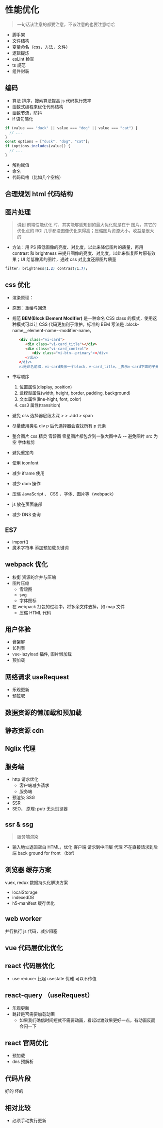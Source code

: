 # 性能优化

> 一句话该注意的都要注意，不该注意的也要注意哈哈

- 脚手架
- 文件结构
- 变量命名（css，方法，文件）
- 逻辑提炼
- esLint 检查
- ts 规范
- 组件封装

## 编码

- 算法 排序，搜索算法提高 js 代码执行效率
- 函数式编程来优化代码结构
- 函数节流，防抖
- if 语句简化

```js
if (value === "duck" || value === "dog" || value === "cat") {
  // ...
}
const options = ["duck", "dog", "cat"];
if (options.includes(value)) {
  // ...
}
```

- 解构赋值
- 命名
- 代码风格（比如几个空格）

## 合理规划 html 代码结构

## 图片处理

> 讲到 前端性能优化 时，其实能够感知到的最大优化就是在于 图片，其它的优化点的 ROI 几乎都没图像优化来得高；压缩图片资源大小，收益是很大的

- 方法：用 PS 降低图像的亮度、对比度，以此来降低图片的质量，再用 contrast 和 brightness 来提升图像的亮度、对比度，以此来恢复图片原有效果；UI 给低像素的图片，通过 css 对比度还原图片质量

```css
filter: brightness(1.2) contrast(1.7);
```

## css 优化

- 渲染原理：
- 原因：重绘与回流
- 规范
  **BEM(Block Element Modifier)** 是一种命名 CSS class 的模式，使用这种模式可以让 CSS 代码更加利于维护。标准的 BEM 写法是 .block-name\_\_element-name--modifier-name。

  ```html
     <div class="vi-card">
        <div class="vi-card_title"></div>
        <div class="vi-card_control">
           <div class="vi-btn--primary'></div>
        </div>
     </div>
     vi是命名前缀，vi-card表示一个block，v-card_title，_表示v-card下面的子元素title,--表示修饰符，表示状态 vi-btn--primary表示是普通按钮
  ```

- 书写顺序

  1.  位置属性(display, position)
  2.  盒模型属性(width, height, border, padding, background)
  3.  文本属性(line-hight, font, color)
  4.  css3 属性(transition)

- 避免 css 选择器层级太深 > > .add > span
- 尽量使用类名 div p 后代选择器会查找所有 p 元素
- 整合图片 css 精灵 雪碧图 零星图片都包含到一张大图中去 -- 避免图片 src 为空 字体裁剪
- 避免重定向
- 使用 iconfont
- 减少 iframe 使用
- 减少 dom 操作
- 压缩 JavaScript 、 CSS 、字体、图片等（webpack）
- js 放在页面底部
- 减少 DNS 查询

## ES7

- import()
- 魔术字符串 添加预加载关键词

## webpack 优化

- 权衡 资源的合并与压缩
- 图片压缩
  - 雪碧图
  - svg
  - 字体图标
- 在 webpack 打包的过程中，将多余文件去掉，如 map 文件
  - 压缩 HTML 代码

## 用户体验

- 骨架屏
- 长列表
- vue-lazyload 插件, 图片懒加载
- 预加载

## 网络请求 useRequest

- 乐观更新
- 预拉取

## 数据资源的懒加载和预加载

## 静态资源 cdn

## Nglix 代理

## 服务端

- http 请求优化
  - 客户端减少请求
  - 服务端
- 预渲染 SSG
- SSR
- SEO， 原理: putr 无头浏览器

## ssr & ssg

> 服务端渲染

- 输入地址返回空白 HTML，优化 客户端 请求到中间层 代理 不在直接请求到后端 back ground for front （bbf）

## 浏览器 缓存方案

vuex, redux 数据持久化解决方案

- localStorage
- indexedDB
- h5-manifest 缓存优化

## web worker

并行执行 js 代码，减少阻塞

## vue 代码层优化优化

## react 代码层优化

- use reducer 比起 usestate 优雅 可以不传值

## react-query （useRequest）

- 乐观更新
- 跳转是否需要加载动画
  - 如果我们确信时间短就不需要动画，看起过渡效果更好一点，有动画反而会闪一下

## react 官网优化

- 预加载
- dns 预解析

## 代码片段

好的 坏的

## 相对比较

- 必须手动执行更新
